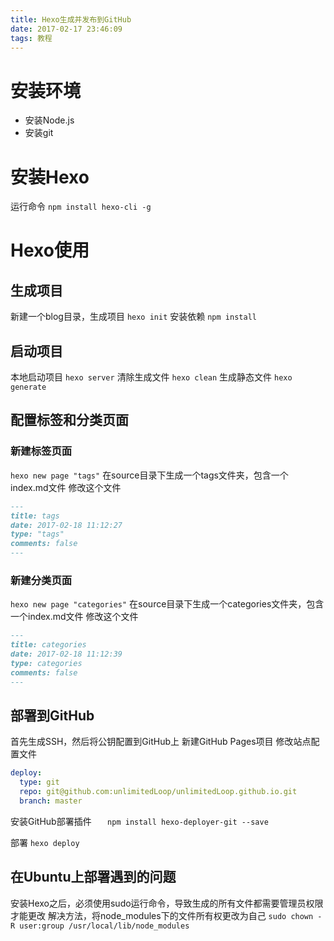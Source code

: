 ```yaml
---
title: Hexo生成并发布到GitHub
date: 2017-02-17 23:46:09
tags: 教程
---
```


# 安装环境
+ 安装Node.js
+ 安装git

# 安装Hexo
运行命令
`npm install hexo-cli -g`

# Hexo使用

## 生成项目
新建一个blog目录，生成项目
`hexo init`
安装依赖
`npm install`

## 启动项目
本地启动项目
`hexo server`
清除生成文件
`hexo clean`
生成静态文件
`hexo generate`

## 配置标签和分类页面
### 新建标签页面
`hexo new page "tags"`
在source目录下生成一个tags文件夹，包含一个index.md文件
修改这个文件
```md
---
title: tags
date: 2017-02-18 11:12:27
type: "tags"
comments: false
---
```

### 新建分类页面
`hexo new page "categories"`
在source目录下生成一个categories文件夹，包含一个index.md文件
修改这个文件
```md
---
title: categories
date: 2017-02-18 11:12:39
type: categories
comments: false
---
```


## 部署到GitHub
首先生成SSH，然后将公钥配置到GitHub上
新建GitHub Pages项目
修改站点配置文件

```yml
deploy:
  type: git
  repo: git@github.com:unlimitedLoop/unlimitedLoop.github.io.git
  branch: master
```

安装GitHub部署插件
`	npm install hexo-deployer-git --save`

部署
`hexo deploy`

## 在Ubuntu上部署遇到的问题
安装Hexo之后，必须使用sudo运行命令，导致生成的所有文件都需要管理员权限才能更改
解决方法，将node_modules下的文件所有权更改为自己
`sudo chown -R user:group /usr/local/lib/node_modules`
